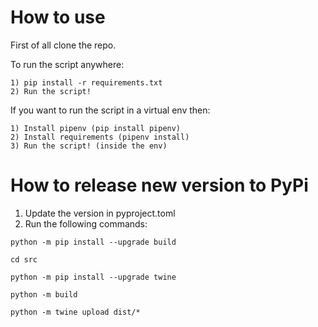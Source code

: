 # How to use

First of all clone the repo.

To run the script anywhere:
    
    1) pip install -r requirements.txt
    2) Run the script!

If you want to run the script in a virtual env then:
    
    1) Install pipenv (pip install pipenv)
    2) Install requirements (pipenv install)
    3) Run the script! (inside the env)


# How to release new version to PyPi

1) Update the version in pyproject.toml
2) Run the following commands:

```python -m pip install --upgrade build```

```cd src```

```python -m pip install --upgrade twine```

```python -m build```


```python -m twine upload dist/*```
